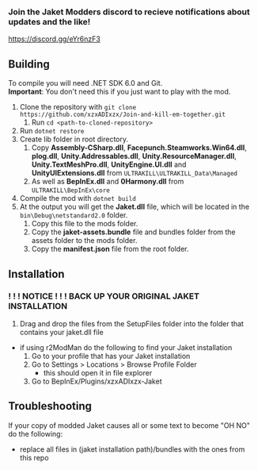 ### Join the Jaket Modders discord to recieve notifications about updates and the like!
https://discord.gg/eYr6nzF3

## Building
To compile you will need .NET SDK 6.0 and Git.  
**Important**: You don't need this if you just want to play with the mod.

1. Clone the repository with `git clone https://github.com/xzxADIxzx/Join-and-kill-em-together.git`
   1. Run `cd <path-to-cloned-repository>`
2. Run `dotnet restore`
3. Create lib folder in root directory.
   1. Copy **Assembly-CSharp.dll**, **Facepunch.Steamworks.Win64.dll**, **plog.dll**, **Unity.Addressables.dll**, **Unity.ResourceManager.dll**, **Unity.TextMeshPro.dll**, **UnityEngine.UI.dll** and **UnityUIExtensions.dll** from `ULTRAKILL\ULTRAKILL_Data\Managed`
   2. As well as **BepInEx.dll** and **0Harmony.dll** from `ULTRAKILL\BepInEx\core`
4. Compile the mod with `dotnet build`
5. At the output you will get the **Jaket.dll** file, which will be located in the `bin\Debug\netstandard2.0` folder.
   1. Copy this file to the mods folder.
   2. Copy the **jaket-assets.bundle** file and bundles folder from the assets folder to the mods folder.
   3. Copy the **manifest.json** file from the root folder.

## Installation
### ! ! ! NOTICE ! ! ! BACK UP YOUR ORIGINAL JAKET INSTALLATION
1. Drag and drop the files from the SetupFiles folder into the folder that contains your jaket.dll file
- if using r2ModMan do the following to find your Jaket installation
   1. Go to your profile that has your Jaket installation
   2. Go to Settings > Locations > Browse Profile Folder
      - this should open it in file explorer
   3. Go to BepInEx/Plugins/xzxADIxzx-Jaket

## Troubleshooting
If your copy of modded Jaket causes all or some text to become "OH NO" do the following:
   - replace all files in (jaket installation path)/bundles with the ones from this repo
